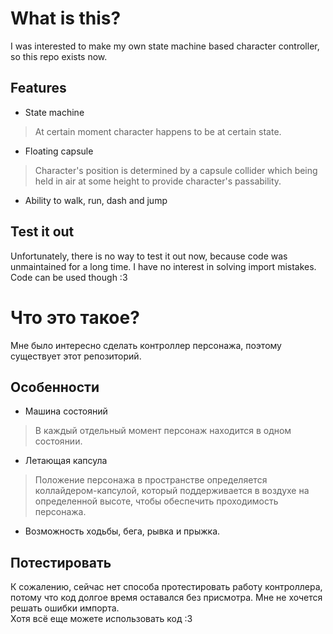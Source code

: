 # What is this?

I was interested to make my own state machine based character controller, so this repo exists now.

## Features

- State machine

> At certain moment character happens to be at certain state.

- Floating capsule

> Character's position is determined by a capsule collider which being held in air at some height to provide character's passability.

- Ability to walk, run, dash and jump

## Test it out

Unfortunately, there is no way to test it out now, because code was unmaintained for a long time. I have no interest in solving import mistakes.  
Code can be used though :3

# Что это такое?

Мне было интересно сделать контроллер персонажа, поэтому существует этот репозиторий.

## Особенности

- Машина состояний

> В каждый отдельный момент персонаж находится в одном состоянии.

- Летающая капсула

> Положение персонажа в пространстве определяется коллайдером-капсулой, который поддерживается в воздухе на определенной высоте, чтобы обеспечить проходимость персонажа.

- Возможность ходьбы, бега, рывка и прыжка.

## Потестировать

К сожалению, сейчас нет способа протестировать работу контроллера, потому что код долгое время оставался без присмотра. Мне не хочется решать ошибки импорта.  
Хотя всё еще можете использовать код :3